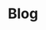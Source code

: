 ---
title: Blog
summary: Contains posts related to `PaperMod`
description: Contains posts related to PaperMod
---
